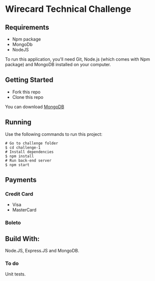 # Wirecard Technical Challenge

## Requirements
- Npm package
- MongoDb
- NodeJS

To run this application, you'll need Git, Node.js (which comes with Npm package) and MongoDB installed on your computer. 

## Getting Started

- Fork this repo
- Clone this repo

You can download [MongoDB](https://www.mongodb.com/)

## Running

Use the following commands to run this project:

```
# Go to challenge folder
$ cd challenge-1
# Install dependencies
$ npm install
# Run back-end server
$ npm start

```
## Payments

### Credit Card
- Visa
- MasterCard

### Boleto

## Build With:

Node.JS, Express.JS and MongoDB.

### To do
Unit tests. 